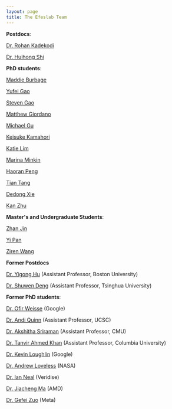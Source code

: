 ```yaml
---
layout: page
title: The Efeslab Team
---
```


**Postdocs**: 

[Dr. Rohan Kadekodi](https://www.cs.utexas.edu/~rak/)

[Dr. Huihong Shi](https://shihuihong214.github.io/huihong.shi/)

**PhD students**: 
      
[Maddie Burbage](https://maddieburbage.github.io/)

[Yufei Gao]()

[Steven Gao](https://stevengao.net/)

[Matthew Giordano](https://homes.cs.washington.edu/~mgiordan/)

[Michael Gu](https://ikace.github.io/)

[Keisuke Kamahori](http://kamahori.org/)

[Katie Lim](https://homes.cs.washington.edu/~katielim/)

[Marina Minkin](https://web.eecs.umich.edu/~minkin/) 

[Haoran Peng](https://hurrypeng.cc/)

[Tian Tang](https://tang-t21.github.io/)

[Dedong Xie](https://ddxxdd-code.github.io/)

[Kan Zhu](https://kanzhu.netlify.app/)

**Master's and Undergraduate Students**: 

[Zhan Jin]()

[Yi Pan](https://conless.dev/)

[Ziren Wang]()

**Former Postdocs**

[Dr. Yigong Hu](https://yigonghu.github.io/) (Assistant Professor, Boston University)

[Dr. Shuwen Deng](https://caslab.csl.yale.edu/~shuwen/) (Assistant Professor, Tsinghua University)

**Former PhD students**: 

[Dr. Ofir Weisse](http://www.ofirweisse.com/) (Google)

[Dr. Andi Quinn](https://arquinn.github.io/) (Assistant Professor, UCSC)

[Dr. Akshitha Sriraman](https://akshithasriraman.eecs.umich.edu/) (Assistant Professor, CMU)

[Dr. Tanvir Ahmed Khan](http://web.eecs.umich.edu/~takh/) (Assistant Professor, Columbia University) 

[Dr. Kevin Loughlin](https://www.kevinloughlin.org/) (Google)

[Dr. Andrew Loveless](http://andrewloveless.com/) (NASA)

[Dr. Ian Neal](https://about.iangneal.io/) (Veridise)

[Dr. Jiacheng Ma](https://jcma.me/) (AMD)

[Dr. Gefei Zuo](https://web.eecs.umich.edu/~gefeizuo/) (Meta)